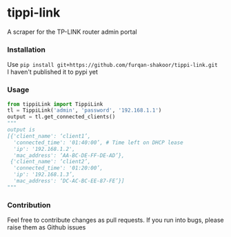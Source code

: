 # tippi-link
A scraper for the TP-LINK router admin portal

### Installation
Use `pip install git+https://github.com/furqan-shakoor/tippi-link.git`<br/>
I haven't published it to pypi yet

### Usage
```python
from tippiLink import TippiLink
tl = TippiLink('admin', 'password', '192.168.1.1')
output = tl.get_connected_clients()
"""
output is
[{'client_name': ‘client1’,
  'connected_time': '01:40:00’, # Time left on DHCP lease
  'ip': '192.168.1.2', 
  'mac_address': ‘AA-BC-DE-FF-DE-AD’},
 {'client_name': ‘client2’,
  'connected_time': '01:20:00’,
  'ip': '192.168.1.3’,
  'mac_address': ‘DC-AC-BC-EE-87-FE’}]
"""
```

### Contribution
Feel free to contribute changes as pull requests. If you run into bugs, please raise them as Github issues
